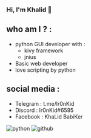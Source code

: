### Hi, I'm Khalid 👋
## who am I ? :
- python GUI developer with :
    - kivy framework
    - jnius
- Basic web developer
- love scripting by python   
## social media :
- Telegram : t.me/Ir0nKid
- Discord : Ir0nKid#6595
- Facebook : KhaLid BabiKer

![python](https://img.shields.io/badge/Python3-000000?style=for-the-badge&logo=python&logoColor=blue)
![github](https://img.shields.io/badge/GitHub-ffffff?style=for-the-badge&logo=GitHub&logoColor=blue)

